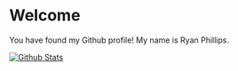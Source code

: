 # Welcome

You have found my Github profile! My name is Ryan Phillips.

[![Github Stats](https://github-readme-stats.vercel.app/api?username=rphillips&show_icons=true&theme=radical)](https://github.com/rphillips)
